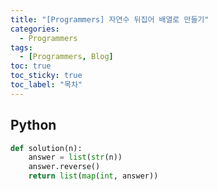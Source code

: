 ```yaml
---
title: "[Programmers] 자연수 뒤집어 배열로 만들기"
categories:
  - Programmers
tags:
  - [Programmers, Blog]
toc: true
toc_sticky: true
toc_label: "목차"
---
```


## Python
~~~python
def solution(n):
    answer = list(str(n))
    answer.reverse()
    return list(map(int, answer))
~~~
